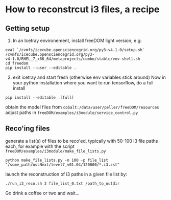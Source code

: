 # How to reconstrcut i3 files, a recipe

## Getting setup

1. In an Icetray environement, install freeDOM light version, e.g:
```
eval `/cvmfs/icecube.opensciencegrid.org/py3-v4.1.0/setup.sh`
/cvmfs/icecube.opensciencegrid.org/py3-v4.1.0/RHEL_7_x86_64/metaprojects/combo/stable/env-shell.sh
cd freedom
pip install --user --editable .
```


2. exit icetray and start fresh (otherwise env variables stick around)
Now in your python installation where you want to run tensorflow, do a full install

```
pip install --editable .[full]
```

obtain the model files from `cobalt:/data/user/peller/freeDOM/resources`
adjust paths in `freeDOM/examples/i3module/service_control.py`

## Reco'ing files

generate a list(s) of files to be reco'ed, typically with 50-100 i3 file paths each, for example with the script `freeDOM/examples/i3module/make_file_lists.py`
```
python make_file_lists.py -n 100 -p file_list "/some_path/oscNext/level7_v01.04/120000/*.i3.zst"
```

launch the reconstruction of i3 paths in a given file list by:
```
./run_i3_reco.sh 3 file_list_0.txt /path_to_outdir
```
Go drink a coffee or two and wait...
